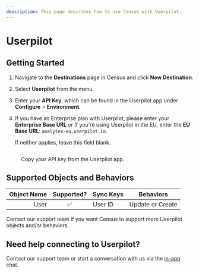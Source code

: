 ```yaml
---
description: This page describes how to use Census with Userpilot.
---
```


# Userpilot

## Getting Started

1. Navigate to the **Destinations** page in Census and click **New Destination**.
2. Select **Userpilot** from the menu.
3. Enter your **API Key**, which can be found in the Userpilot app under **Configure** > **Environment**.
4.  If you have an Enterprise plan with Userpilot, please enter your **Enterprise Base URL** or If you're using Userpilot in the EU, enter the **EU Base URL**: `analytex-eu.userpilot.io`.

    If neither applies, leave this field blank.

<figure><img src="../.gitbook/assets/userpilot.png" alt=""><figcaption><p>Copy your API key from the Userpilot app.</p></figcaption></figure>

## Supported Objects and Behaviors

| **Object Name** | **Supported?** | **Sync Keys** | **Behaviors**    |
| --------------: | :------------: | ------------- | ---------------- |
|            User |        ✅       | User ID       | Update or Create |

Contact our support team if you want Census to support more Userpilot objects and/or behaviors.

## Need help connecting to Userpilot?

Contact our support team or start a conversation with us via the [in-app](https://app.getcensus.com) chat.
